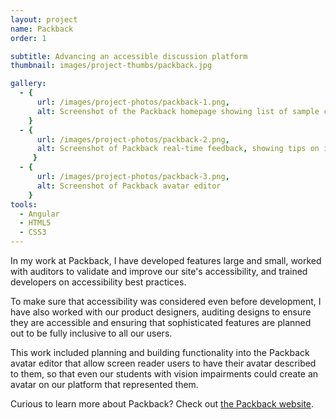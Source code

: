 ```yaml
---
layout: project
name: Packback
order: 1

subtitle: Advancing an accessible discussion platform
thumbnail: images/project-thumbs/packback.jpg

gallery:
  - {
      url: /images/project-photos/packback-1.png,
      alt: Screenshot of the Packback homepage showing list of sample communities
    }
  - {
      url: /images/project-photos/packback-2.png,
      alt: Screenshot of Packback real-time feedback, showing tips on improving writing including graphs ranking writing quality
     }
  - {
      url: /images/project-photos/packback-3.png,
      alt: Screenshot of Packback avatar editor
    }
tools:
  - Angular
  - HTML5
  - CSS3
---
```


In my work at Packback, I have developed features large and small, worked
with auditors to validate and improve our site's accessibility, and trained
developers on accessibility best practices.

To make sure that accessibility was considered even before development, I have
also worked with our product designers, auditing designs to ensure they are
accessible and ensuring that sophisticated features are planned out to be fully
inclusive to all our users.

This work included planning and building functionality into the Packback avatar
editor that allow screen reader users to have their avatar described to them,
so that even our students with vision impairments could create an avatar on our
platform that represented them.

Curious to learn more about Packback? Check out
[the Packback website](https://www.packback.co/).

